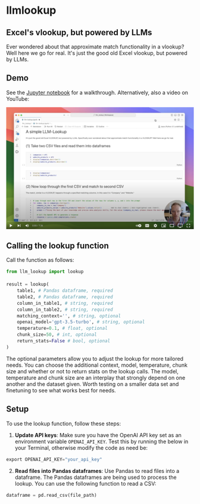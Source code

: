 # llmlookup

## Excel's vlookup, but powered by LLMs
Ever wondered about that approximate match functionality in a vlookup? Well here we go for real. It's just the good old Excel vlookup, but powered by LLMs.

## Demo

See the [Jupyter notebook](llm-lookup.ipynb) for a walkthrough. Alternatively, also a video on YouTube:

[![YouTube Demo for LLM Lookup](youtube_demo.png)](https://youtu.be/7RmoPeYvNGI)

## Calling the lookup function

Call the function as follows:

```python
from llm_lookup import lookup

result = lookup(
    table1, # Pandas dataframe, required
    table2, # Pandas dataframe, required
    column_in_table1, # string, required
    column_in_table2, # string, required
    matching_context='', # string, optional
    openai_model='gpt-3.5-turbo', # string, optional
    temperature=0.1, # float, optional
    chunk_size=50, # int, optional
    return_stats=False # bool, optional
)
```

The optional parameters allow you to adjust the lookup for more tailored needs. You can choose the additional context, model, temperature, chunk size and whether or not to return stats on the lookup calls. The model, temperature and chunk size are an interplay that strongly depend on one another and the dataset given. Worth testing on a smaller data set and finetuning to see what works best for needs.


## Setup

To use the lookup function, follow these steps:

1. **Update API keys**: Make sure you have the OpenAI API key set as an environment variable `OPENAI_API_KEY`. Test this by running the below in your Terminal, otherwise modify the code as need be:
```python
export OPENAI_API_KEY="your_api_key"
```
2. **Read files into Pandas dataframes**: Use Pandas to read files into a dataframe. The Pandas dataframes are being used to process the lookup. You can use the following function to read a CSV:
```python
dataframe = pd.read_csv(file_path)
```
